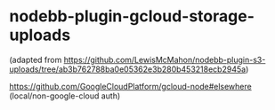 # nodebb-plugin-gcloud-storage-uploads

(adapted from https://github.com/LewisMcMahon/nodebb-plugin-s3-uploads/tree/ab3b762788ba0e05362e3b280b453218ecb2945a)

https://github.com/GoogleCloudPlatform/gcloud-node#elsewhere (local/non-google-cloud auth)
